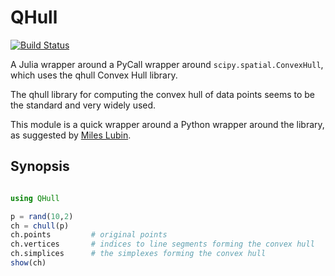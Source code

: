 QHull
=====
[![Build Status](https://travis-ci.org/davidavdav/QHull.jl.svg)](https://travis-ci.org/davidavdav/QHull.jl)


A Julia wrapper around a PyCall wrapper around `scipy.spatial.ConvexHull`, which uses the qhull Convex Hull library.

The qhull library for computing the convex hull of data points seems to be the standard and very widely used.

This module is a quick wrapper around a Python wrapper around the library, as suggested by [Miles Lubin](https://groups.google.com/d/topic/julia-users/e9m8t5W3TVs/discussion).

Synopsis
--------

```julia

using QHull

p = rand(10,2)
ch = chull(p)
ch.points         # original points
ch.vertices       # indices to line segments forming the convex hull
ch.simplices      # the simplexes forming the convex hull
show(ch)
```
